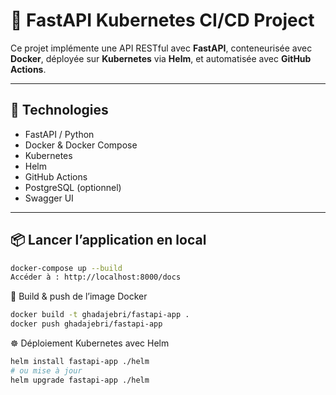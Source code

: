 # 🚀 FastAPI Kubernetes CI/CD Project

Ce projet implémente une API RESTful avec **FastAPI**, conteneurisée avec **Docker**, déployée sur **Kubernetes** via **Helm**, et automatisée avec **GitHub Actions**.

---

## 🧰 Technologies

- FastAPI / Python
- Docker & Docker Compose
- Kubernetes
- Helm
- GitHub Actions
- PostgreSQL (optionnel)
- Swagger UI

---

## 📦 Lancer l’application en local

```bash
docker-compose up --build
Accéder à : http://localhost:8000/docs

```
🐳 Build & push de l’image Docker

```bash
docker build -t ghadajebri/fastapi-app .
docker push ghadajebri/fastapi-app
```
☸️ Déploiement Kubernetes avec Helm

```bash
helm install fastapi-app ./helm
# ou mise à jour
helm upgrade fastapi-app ./helm
```
